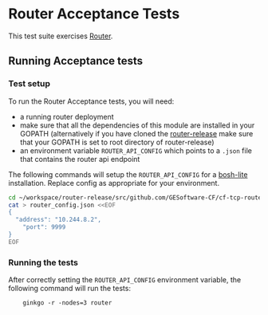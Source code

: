 # Router Acceptance Tests 

This test suite exercises [Router](https://github.com/GESoftware-CF/router-release).

## Running Acceptance tests

### Test setup

To run the Router Acceptance tests, you will need:
- a running router deployment
- make sure that all the dependencies of this module are installed in your GOPATH (alternatively if you have cloned the [router-release](https://github.com/GESoftware-CF/router-release) make sure that your GOPATH is set to root directory of router-release)
- an environment variable `ROUTER_API_CONFIG` which points to a `.json` file that contains the router api endpoint

The following commands will setup the `ROUTER_API_CONFIG` for a [bosh-lite](https://github.com/cloudfoundry/bosh-lite)
installation. Replace config as appropriate for your environment.


```bash
cd ~/workspace/router-release/src/github.com/GESoftware-CF/cf-tcp-router-acceptance-tests/
cat > router_config.json <<EOF
{
  "address": "10.244.8.2",
    "port": 9999
}
EOF
```

### Running the tests

After correctly setting the `ROUTER_API_CONFIG` environment variable, the following command will run the tests:

```
    ginkgo -r -nodes=3 router
```
